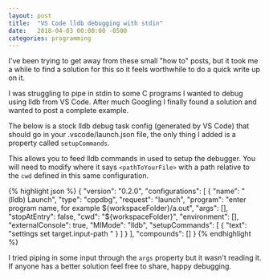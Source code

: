 ```yaml
---
layout: post
title:  "VS Code lldb debugging with stdin"
date:   2018-04-03 00:00:00 -0500
categories: programming
---
```


I've been trying to get away from these small "how to" posts, but it took me a while to find a solution
for this so it feels worthwhile to do a quick write up on it.

I was struggling to pipe in stdin to some C programs I wanted to debug using lldb from VS Code.
After much Googling I finally found a solution and wanted to post a complete example.

The below is a stock lldb debug task config (generated by VS Code) that should go in your .vscode/launch.json file, 
the only thing I added is a property called `setupCommands`.

This allows you to feed lldb commands in used to setup the debugger. You will need to modify where it says `<pathToYourFile>`
with a path relative to the `cwd` defined in this same configuration.

{% highlight json %}
{
    "version": "0.2.0",
    "configurations": [
        {
            "name": "(lldb) Launch",
            "type": "cppdbg",
            "request": "launch",
            "program": "enter program name, for example ${workspaceFolder}/a.out",
            "args": [],
            "stopAtEntry": false,
            "cwd": "${workspaceFolder}",
            "environment": [],
            "externalConsole": true,
            "MIMode": "lldb",
            "setupCommands": [
                {
                    "text": "settings set target.input-path <pathToYourFile>"
                }
            ]
        }
    ],
    "compounds": []
}
{% endhighlight %}

I tried piping in some input through the `args` property but it wasn't reading it. 
If anyone has a better solution feel free to share, happy debugging.